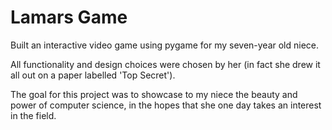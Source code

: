# Lamars Game

Built an interactive video game using pygame for my seven-year old niece. 

All functionality and design choices were chosen by her (in fact she drew it all out on a paper labelled 'Top Secret').

The goal for this project was to showcase to my niece the beauty and power of computer science, in the hopes that she one day takes an interest in the field. 

